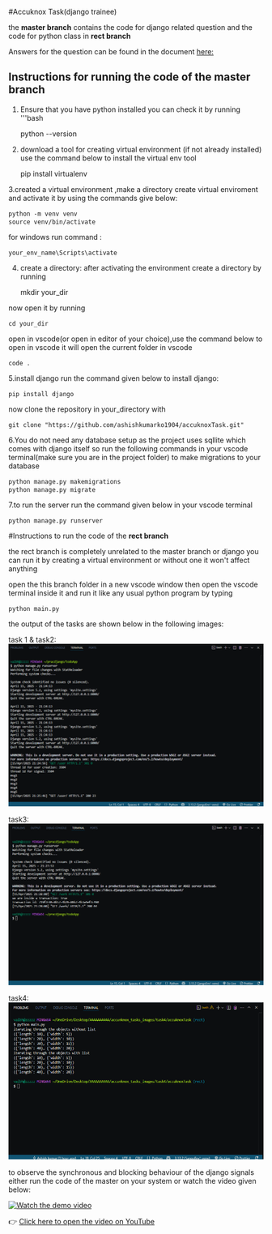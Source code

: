 #Accuknox Task(django trainee)

the **master branch** contains the code for django related question 
and the code for python class in **rect branch**

Answers for the question can be found in  the document 
[here:](https://docs.google.com/document/d/12xkSsLQMTu73oS67bDi53ZXw88KpopelBVA5IAUvZmg/edit?usp=sharing)


## Instructions for running the code of the master branch 

1. Ensure that you have python installed 
you can check it by running
'''bash

     python --version

2. download a tool for creating virtual environment (if not already installed)
use the command below to install the virtual env tool 

    pip install virtualenv



3.created a virtual environment ,make a directory 
create virtual enviroment and activate it  by using the commands give below:
    
    python -m venv venv
    source venv/bin/activate

for windows run command :
    
    your_env_name\Scripts\activate

4. create a directory:
after activating the environment create a directory by running

    mkdir your_dir

now open it by running

    cd your_dir

open in vscode(or open in editor of your choice),use the command below to open in vscode it will open the current folder in vscode

    code .

    


5.install django
run the command given below to install django:

    pip install django 

now clone the repository in your_directory with 

    git clone "https://github.com/ashishkumarko1904/accuknoxTask.git"


6.You do not need any database setup as the project uses sqllite which comes with django itself
 so  run the following commands in your vscode terminal(make sure you are in the project folder) to make migrations to your database

    python manage.py makemigrations
    python manage.py migrate

7.to run the server  run the command given below in your vscode terminal

    python manage.py runserver


#Instructions to run the code of the **rect branch**


the rect branch is completely unrelated to the master branch or django  you can run it by creating a virtual environment or without one it won't affect anything

open the this branch folder in a new vscode window then open the vscode terminal inside it 
and run it like any usual python program by  typing

    python main.py
 
the output of the tasks are shown below in the following images:

task 1 & task2:
![output](docs/assets/user.png) 

task3:
![output](docs/assets/work.png)

task4:
![output](docs/assets/Rectangle.png)

to observe the synchronous and blocking behaviour of the django signals either run the code of the master on your system or watch the video given below:


[![Watch the demo video](https://img.youtube.com/vi/IhlHQmkizhE/0.jpg)](https://youtu.be/IhlHQmkizhE)

👉 [Click here to open the video on YouTube](https://youtu.be/IhlHQmkizhE)

